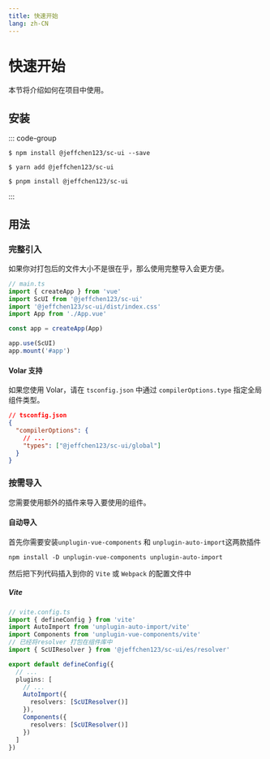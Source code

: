 ```yaml
---
title: 快速开始
lang: zh-CN
---
```


# 快速开始

本节将介绍如何在项目中使用。

## 安装

::: code-group

```shell [npm]
$ npm install @jeffchen123/sc-ui --save
```

```shell [yarn]
$ yarn add @jeffchen123/sc-ui
```

```shell [pnpm]
$ pnpm install @jeffchen123/sc-ui
```

:::

## 用法

### 完整引入

如果你对打包后的文件大小不是很在乎，那么使用完整导入会更方便。

```ts
// main.ts
import { createApp } from 'vue'
import ScUI from '@jeffchen123/sc-ui'
import '@jeffchen123/sc-ui/dist/index.css'
import App from './App.vue'

const app = createApp(App)

app.use(ScUI)
app.mount('#app')
```

#### Volar 支持

如果您使用 Volar，请在 `tsconfig.json` 中通过 `compilerOptions.type` 指定全局组件类型。

```json
// tsconfig.json
{
  "compilerOptions": {
    // ...
    "types": ["@jeffchen123/sc-ui/global"]
  }
}
```

### 按需导入

您需要使用额外的插件来导入要使用的组件。

#### 自动导入

首先你需要安装`unplugin-vue-components` 和 `unplugin-auto-import`这两款插件

```shell
npm install -D unplugin-vue-components unplugin-auto-import
```

然后把下列代码插入到你的 `Vite` 或 `Webpack` 的配置文件中

##### Vite

```ts
// vite.config.ts
import { defineConfig } from 'vite'
import AutoImport from 'unplugin-auto-import/vite'
import Components from 'unplugin-vue-components/vite'
// 已经将resolver 打包在组件库中
import { ScUIResolver } from '@jeffchen123/sc-ui/es/resolver'

export default defineConfig({
  // ...
  plugins: [
    // ...
    AutoImport({
      resolvers: [ScUIResolver()]
    }),
    Components({
      resolvers: [ScUIResolver()]
    })
  ]
})
```

<!-- ##### Webpack

```js
// webpack.config.js
const AutoImport = require('unplugin-auto-import/webpack')
const Components = require('unplugin-vue-components/webpack')
const { ElementPlusResolver } = require('unplugin-vue-components/resolvers')

module.exports = {
  // ...
  plugins: [
    AutoImport({
      resolvers: [ElementPlusResolver()]
    }),
    Components({
      resolvers: [ElementPlusResolver()]
    })
  ]
}
``` -->
